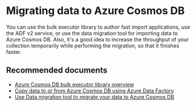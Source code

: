 <properties
	pageTitle="Data Migration"
  	description="Data Migration"
	service="microsoft.documentdb"
	resource="databaseAccounts"
	authors="rnagpal"
	displayOrder="109"
	selfHelpType="resource"
	supportTopicIds="32597509"
	resourceTags=""
	productPesIds="15585"
	cloudEnvironments="public"
/>

# Migrating data to Azure Cosmos DB

You can use the bulk executor library to author fast import applications, use the ADF v2 service, or use the data migration tool for importing data to Azure Cosmos DB. Also, it's a good idea to increase the throughput of your collection temporarily while performing the migration, so that it finishes faster.

## **Recommended documents**

* [Azure Cosmos DB bulk executor library overview](https://docs.microsoft.com/azure/cosmos-db/bulk-executor-overview)
* [Copy data to or from Azure Cosmos DB using Azure Data Factory](https://docs.microsoft.com/azure/data-factory/connector-azure-cosmos-db?toc=/azure/cosmos-db/toc.json)
* [Use Data migration tool to migrate your data to Azure Cosmos DB](https://docs.microsoft.com/azure/cosmos-db/import-data)

